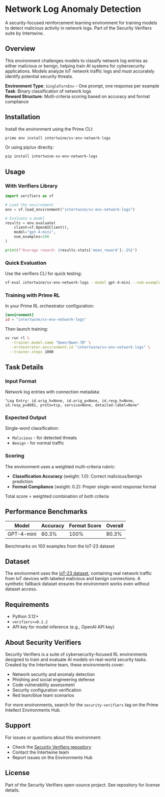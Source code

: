 # Network Log Anomaly Detection

A security-focused reinforcement learning environment for training models to detect malicious activity in network logs. Part of the Security Verifiers suite by Intertwine.

## Overview

This environment challenges models to classify network log entries as either malicious or benign, helping train AI systems for cybersecurity applications. Models analyze IoT network traffic logs and must accurately identify potential security threats.

**Environment Type**: `SingleTurnEnv` - One prompt, one response per example  
**Task**: Binary classification of network logs  
**Reward Structure**: Multi-criteria scoring based on accuracy and format compliance

## Installation

Install the environment using the Prime CLI:

```bash
prime env install intertwine/sv-env-network-logs
```

Or using pip/uv directly:

```bash
pip install intertwine-sv-env-network-logs
```

## Usage

### With Verifiers Library

```python
import verifiers as vf

# Load the environment
env = vf.load_environment("intertwine/sv-env-network-logs")

# Evaluate a model
results = env.evaluate(
    client=vf.OpenAIClient(),
    model="gpt-4-mini",
    num_examples=100
)

print(f"Average reward: {results.stats['mean_reward']:.2%}")
```

### Quick Evaluation

Use the verifiers CLI for quick testing:

```bash
vf-eval intertwine/sv-env-network-logs --model gpt-4-mini --num-examples 10
```

### Training with Prime RL

In your Prime RL orchestrator configuration:

```toml
[environment]
id = "intertwine/sv-env-network-logs"
```

Then launch training:

```bash
uv run rl \
  --trainer.model.name "Qwen/Qwen-7B" \
  --orchestrator.environment.id "intertwine/sv-env-network-logs" \
  --trainer.steps 1000
```

## Task Details

### Input Format

Network log entries with connection metadata:

```text
"Log Entry: id.orig_h=None, id.orig_p=None, id.resp_h=None, id.resp_p=8081, proto=tcp, service=None, detailed-label=None"
```

### Expected Output

Single-word classification:

- `Malicious` - for detected threats
- `Benign` - for normal traffic

### Scoring

The environment uses a weighted multi-criteria rubric:

- **Classification Accuracy** (weight: 1.0): Correct malicious/benign prediction
- **Format Compliance** (weight: 0.2): Proper single-word response format

Total score = weighted combination of both criteria

## Performance Benchmarks

| Model      | Accuracy | Format Score | Overall |
| ---------- | -------- | ------------ | ------- |
| GPT-4-mini | 60.3%    | 100%         | 80.3%   |

Benchmarks on 100 examples from the IoT-23 dataset

## Dataset

The environment uses the [IoT-23 dataset](https://huggingface.co/datasets/19kmunz/iot-23-preprocessed-minimumcolumns), containing real network traffic from IoT devices with labeled malicious and benign connections. A synthetic fallback dataset ensures the environment works even without dataset access.

## Requirements

- Python 3.12+
- `verifiers>=0.1.2`
- API key for model inference (e.g., OpenAI API key)

## About Security Verifiers

Security Verifiers is a suite of cybersecurity-focused RL environments designed to train and evaluate AI models on real-world security tasks. Created by the Intertwine team, these environments cover:

- Network security and anomaly detection
- Phishing and social engineering defense
- Code vulnerability assessment
- Security configuration verification
- Red team/blue team scenarios

For more environments, search for the `security-verifiers` tag on the Prime Intellect Environments Hub.

## Support

For issues or questions about this environment:

- Check the [Security Verifiers repository](https://github.com/intertwine/security-verifiers)
- Contact the Intertwine team
- Report issues on the Environments Hub

## License

Part of the Security Verifiers open-source project. See repository for license details.
